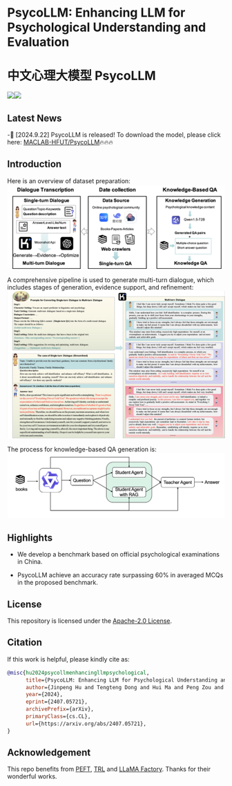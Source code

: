 [//]: # (![# PsycoLLM]&#40;assets/logo.png&#41;)

# PsycoLLM: Enhancing LLM for Psychological Understanding and Evaluation
# 中文心理大模型 PsycoLLM
<img src="https://img.shields.io/badge/python-3.8+-blue.svg" /><a href='https://arxiv.org/pdf/2407.05721'><img src='https://img.shields.io/badge/ArXiv-2407.05721v2-red'></a>
## Latest News

-🥰 [2024.9.22] PsycoLLM is released! To download the model, please click here: [MACLAB-HFUT/PsycoLLM](https://huggingface.co/MACLAB-HFUT/PsycoLLM)🔥🔥🔥


## Introduction

Here is an overview of dataset preparation:
![Overview of dataset preparation.](assets/dataset_overview.jpg)

A comprehensive pipeline is used to generate multi-turn dialogue, which includes stages of generation, evidence support, and refinement:
![Examples of the generated multi-turn dialogue data.](assets/multi_turn_example_v2.jpg)

The process for knowledge-based QA generation is:
![Knowledge-based QA generation.](assets/knowledge-base-QA.jpg)


## Highlights

- We develop a benchmark based on official psychological examinations in China.

- PsycoLLM achieve an accuracy rate surpassing 60\% in averaged MCQs in the proposed benchmark.


## License

This repository is licensed under the [Apache-2.0 License](LICENSE).


## Citation

If this work is helpful, please kindly cite as:

```bibtex
@misc{hu2024psycollmenhancingllmpsychological,
      title={PsycoLLM: Enhancing LLM for Psychological Understanding and Evaluation}, 
      author={Jinpeng Hu and Tengteng Dong and Hui Ma and Peng Zou and Xiao Sun and Meng Wang},
      year={2024},
      eprint={2407.05721},
      archivePrefix={arXiv},
      primaryClass={cs.CL},
      url={https://arxiv.org/abs/2407.05721}, 
}
```

## Acknowledgement

This repo benefits from [PEFT](https://github.com/huggingface/peft), [TRL](https://github.com/huggingface/trl) and [LLaMA Factory](https://github.com/hiyouga/LLaMA-Factory). Thanks for their wonderful works.
